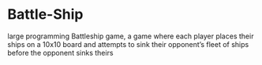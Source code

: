 # Battle-Ship
large programming Battleship game, a game where each player places their ships on a 10x10 board and attempts to sink their opponent’s fleet of ships before the opponent sinks theirs
